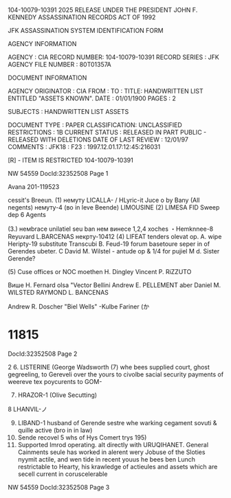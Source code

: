 104-10079-10391
2025 RELEASE UNDER THE PRESIDENT JOHN F. KENNEDY ASSASSINATION RECORDS ACT OF 1992

JFK ASSASSINATION SYSTEM
IDENTIFICATION FORM

AGENCY INFORMATION

AGENCY : CIA
RECORD NUMBER: 104-10079-10391
RECORD SERIES : JFK
AGENCY FILE NUMBER : 80T01357A

DOCUMENT INFORMATION

AGENCY ORIGINATOR : CIA
FROM :
TO :
TITLE: HANDWRITTEN LIST ENTITLED "ASSETS KNOWN".
DATE : 01/01/1900
PAGES : 2

SUBJECTS : HANDWRITTEN
LIST
ASSETS

DOCUMENT TYPE : PAPER
CLASSIFICATION: UNCLASSIFIED
RESTRICTIONS : 1B
CURRENT STATUS : RELEASED IN PART PUBLIC - RELEASED WITH DELETIONS
DATE OF LAST REVIEW : 12/01/97
COMMENTS : JFK18 : F23 : 1997.12.01.17:12:45:216031

[R] - ITEM IS RESTRICTED 104-10079-10391

NW 54559 DocId:32352508 Page 1

Avana 201-119523

cessit's Breeun.
(1) немуту
LICALLA- /
HLyric-it
Juce o
by Bany
(All negents)
немуту-4 (во in leve Beende)
LIMOUSINE
(2) LIMESA
FID Sweep dep
6 Agents

(3.) немbrace unilatiel seu ban
нем винесе 1,2,4 xoches
・Hemknnee-8 Reyuvard L.BARCENAS
некрту-10412
(4) LIFEAT
tenders olevat op.
A. wipe Heripty-19 substitute Transcubi
В. Feud-19 forum basetoure seper in of
Gerendes ubeter.
C David M. Wilstel - antude op & 1/4 for pujiel
M
d. Sister Gerende?

(5) Cuse offices or NOC
moethen H. Dingley
Vincent P. RiZZUTO

Више H. Fernard olsa "Vector Bellini
Andrew E. PELLEMENT aber
Daniel M. WILSTED
RAYMOND L. BANCENAS

Andrew R. Doscher
"Biel Wells"
-Kulbe Fariner (か

# 11815
DocId:32352508 Page 2

2
6. LISTERINE (George Wadsworth (7)
whe bees supplied court, ghost gegreeling,
to Gereveli over the yours to civolbe
sacial security payments of weereve tex
poycurents to GOM-

7. HRAZOR-1 (Olive Secutting)

8 LHANVIL-ノ

9. LIBAND-1 husband of Gerende sestre whe warking
cegament sovuti & quille active (bro in in law)
10. Sende recovel 5 whs of Hys Comert trys 195)
11. Supported Imrod operating. alt directly with URUQIHANET.
General Cainments
seule has worked in alerent wery
Jobuse of the Sloties nyymit actile, and
wen tide in recent youus he bees ben
Lunch restrictable to Hearty, his
krawledge of actieules and assets which
are secell current in coruscelerable

NW 54559 DocId:32352508 Page 3
